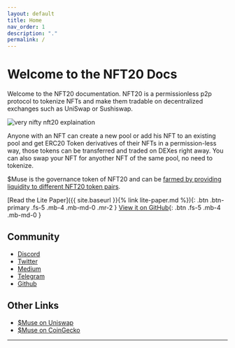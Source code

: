 ```yaml
---
layout: default
title: Home
nav_order: 1
description: "."
permalink: /
---
```


# Welcome to the NFT20 Docs

Welcome to the NFT20 documentation. NFT20 is a permissionless p2p protocol to tokenize NFTs and make them tradable on decentralized exchanges such as UniSwap or Sushiswap.

![very nifty nft20 explaination](https://github.com/verynifty/NFT20-docs/blob/master/assets/img/very_nifty_explain.png?raw=true)

Anyone with an NFT can create a new pool or add his NFT to an existing pool and get ERC20 Token derivatives of their NFTs in a permission-less way, those tokens can be transferred and traded on DEXes
right away. You can also swap your NFT for anyother NFT of the same pool, no need to tokenize. 

$Muse is the governance token of NFT20 and can be [farmed by providing liquidity to different NFT20 token pairs](https://nft20.io/farm).

[Read the Lite Paper]({{ site.baseurl }}{% link lite-paper.md %}){: .btn .btn-primary .fs-5 .mb-4 .mb-md-0 .mr-2 } [View it on GitHub](https://github.com/verynifty/){: .btn .fs-5 .mb-4 .mb-md-0 }

## Community

* [Discord](https://discord.gg/mmvEKSN)
* [Twitter](https://twitter.com/NiftyMuseum)
* [Medium](https://medium.com/@verynifty)
* [Telegram](https://t.me/nft20)
* [Github](https://github.com/verynifty)

## Other Links

* [$Muse on Uniswap](https://info.uniswap.org/token/0xb6ca7399b4f9ca56fc27cbff44f4d2e4eef1fc81)
* [$Muse on CoinGecko](https://www.coingecko.com/en/coins/muse)




---
